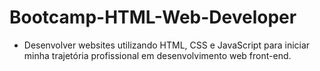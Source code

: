 # Bootcamp-HTML-Web-Developer

- Desenvolver websites utilizando HTML, CSS e JavaScript para iniciar minha trajetória profissional em desenvolvimento web front-end.
